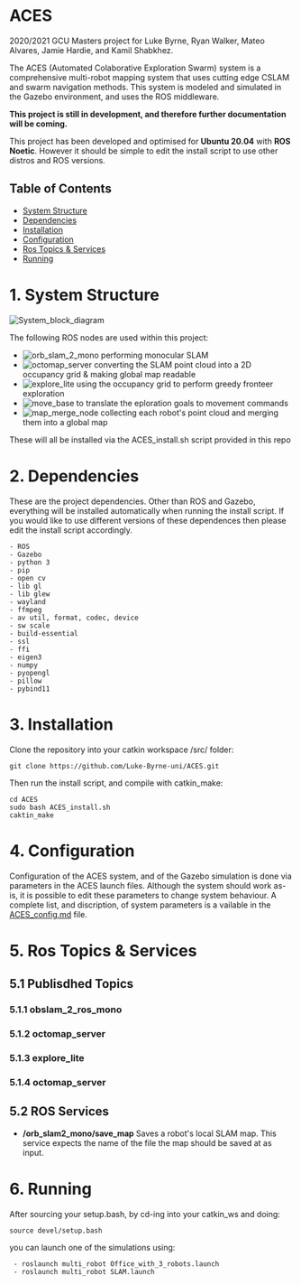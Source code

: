 # ACES
2020/2021 GCU Masters project for Luke Byrne, Ryan Walker, Mateo Alvares, Jamie Hardie, and Kamil Shabkhez.

The ACES (Automated Colaborative Exploration Swarm) system is a comprehensive multi-robot mapping system that uses cutting edge CSLAM and swarm navigation methods. This system is modeled and simulated in the Gazebo environment, and uses the ROS middleware.

**This project is still in development, and therefore further documentation will be coming.**

This project has been developed and optimised for **Ubuntu 20.04** with **ROS Noetic**. However it should be simple to edit the install script to use other distros and ROS versions.

## Table of Contents

- [System Structure](#1.-system-structure)
- [Dependencies](#2.-dependencies)
- [Installation](#3.-installation)
- [Configuration](#4.-configuration)
- [Ros Topics & Services](#5.-ros-topics-&-services)
- [Running](#6.-running)


# 1. System Structure
![System_block_diagram](https://github.com/Luke-Byrne-uni/ACES/blob/main/system1.png?raw=true)

The following ROS nodes are used within this project:
- ![orb_slam_2_mono](https://github.com/appliedAI-Initiative/orb_slam_2_ros) performing monocular SLAM
- ![octomap_server](http://wiki.ros.org/octomap_server) converting the SLAM point cloud into a 2D occupancy grid & making global map readable
- ![explore_lite](http://wiki.ros.org/explore_lite) using the occupancy grid to perform greedy fronteer exploration
- ![move_base](http://wiki.ros.org/move_base) to translate the eploration goals to movement commands
- ![map_merge_node](http://wiki.ros.org/map_merge_3d) collecting each robot's point cloud and merging them into a global map

These will all be installed via the ACES_install.sh script provided in this repo


# 2. Dependencies
These are the project dependencies. Other than ROS and Gazebo, everything will be installed automatically when running the install script.
If you would like to use different versions of these dependences then please edit the install script accordingly.
```
- ROS
- Gazebo
- python 3
- pip
- open cv
- lib gl
- lib glew
- wayland
- ffmpeg
- av util, format, codec, device
- sw scale
- build-essential
- ssl
- ffi
- eigen3
- numpy
- pyopengl
- pillow
- pybind11
```


# 3. Installation
Clone the repository into your catkin workspace /src/ folder:
```
git clone https://github.com/Luke-Byrne-uni/ACES.git
```
Then run the install script, and compile with catkin_make:
```
cd ACES
sudo bash ACES_install.sh
caktin_make
```


# 4. Configuration
Configuration of the ACES system, and of the Gazebo simulation is done via parameters in the ACES launch files. Although the system should work as-is, it is possible to edit these parameters to change system behaviour. A complete list, and discription, of system parameters is a vailable in the [ACES_config.md](https://github.com/Luke-Byrne-uni/ACES/blob/main/ACES_config.md) file.


# 5. Ros Topics & Services

## 5.1 Publisdhed Topics
### 5.1.1 obslam_2_ros_mono


### 5.1.2 octomap_server

### 5.1.3 explore_lite

### 5.1.4 octomap_server


## 5.2 ROS Services

- **/orb_slam2_mono/save_map** Saves a robot's local SLAM map. This service expects the name of the file the map should be saved at as input.


# 6. Running
After sourcing your setup.bash, by cd-ing into your catkin_ws and doing:
```
source devel/setup.bash
```
you can launch one of the simulations using:
```
 - roslaunch multi_robot Office_with_3_robots.launch
 - roslaunch multi_robot SLAM.launch
```




